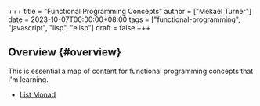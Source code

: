 +++
title = "Functional Programming Concepts"
author = ["Mekael Turner"]
date = 2023-10-07T00:00:00+08:00
tags = ["functional-programming", "javascript", "lisp", "elisp"]
draft = false
+++

## Overview {#overview}

This is essential a map of content for functional programming concepts that I'm learning.

-   [List Monad](/posts/list-monad/)
